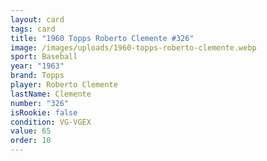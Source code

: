 ```yaml
---
layout: card
tags: card
title: "1960 Topps Roberto Clemente #326"
image: /images/uploads/1960-topps-roberto-clemente.webp
sport: Baseball
year: "1963"
brand: Topps
player: Roberto Clemente
lastName: Clemente
number: "326"
isRookie: false
condition: VG-VGEX
value: 65
order: 10
---
```

